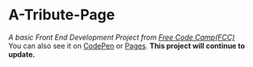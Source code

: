 # A-Tribute-Page
*A basic Front End Development Project from [Free Code Camp(FCC)](https://www.freecodecamp.com/challenges/build-a-tribute-page)*  
You can also see it on [CodePen](https://codepen.io/Chuanfeng/pen/jrqGyA) or [Pages](https://chuanfengzhang.github.io/A-Tribute-Page/).
**This project will continue to update.**
